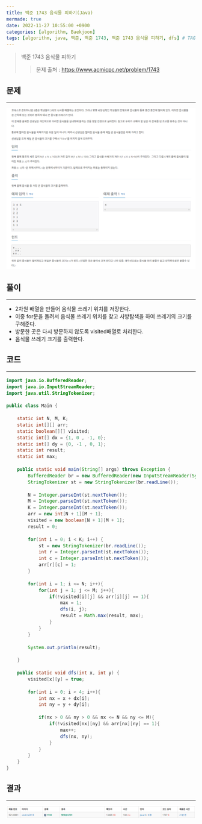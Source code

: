 ```yaml
---
title: 백준 1743 음식물 피하기(Java)
mermade: true
date: 2022-11-27 10:55:00 +0900
categories: [algorithm, Baekjoon]
tags: [algorithm, java, 백준, 백준 1743, 백준 1743 음식물 피하기, dfs] # TAG names should always be lowercase
---
```

>백준 1743 음식물 피하기
>> 문제 출처 : <https://www.acmicpc.net/problem/1743>


## 문제
---
![백준](/assets/img/BOJ/1743.PNG)

## 풀이
---
- 2차원 배열을 만들어 음식물 쓰레기 위치를 저장한다.
- 이중 for문을 돌려서 음식물 쓰레기 위치를 찾고 사방탐색을 하여 쓰레기의 크기를 구해준다.
- 방문한 곳은 다시 방문하지 않도록 visited배열로 처리한다.
- 음식물 쓰레기 크기를 출력한다.

## 코드
---
```java
import java.io.BufferedReader;
import java.io.InputStreamReader;
import java.util.StringTokenizer;

public class Main {

    static int N, M, K;
    static int[][] arr;
    static boolean[][] visited;
    static int[] dx = {1, 0 , -1, 0};
    static int[] dy = {0, -1 , 0, 1};
    static int result;
    static int max;

    public static void main(String[] args) throws Exception {
        BufferedReader br = new BufferedReader(new InputStreamReader(System.in));
        StringTokenizer st = new StringTokenizer(br.readLine());

        N = Integer.parseInt(st.nextToken());
        M = Integer.parseInt(st.nextToken());
        K = Integer.parseInt(st.nextToken());
        arr = new int[N + 1][M + 1];
        visited = new boolean[N + 1][M + 1];
        result = 0;

        for(int i = 0; i < K; i++) {
            st = new StringTokenizer(br.readLine());
            int r = Integer.parseInt(st.nextToken());
            int c = Integer.parseInt(st.nextToken());
            arr[r][c] = 1;
        }

        for(int i = 1; i <= N; i++){
            for(int j = 1; j <= M; j++){
                if(!visited[i][j] && arr[i][j] == 1){
                    max = 1;
                    dfs(i, j);
                    result = Math.max(result, max);
                }
            }
        }

        System.out.println(result);

    }

    public static void dfs(int x, int y) {
        visited[x][y] = true;

        for(int i = 0; i < 4; i++){
            int nx = x + dx[i];
            int ny = y + dy[i];

            if(nx > 0 && ny > 0 && nx <= N && ny <= M){
                if(!visited[nx][ny] && arr[nx][ny] == 1){
                    max++;
                    dfs(nx, ny);
                }
            }
        }
    }
}
```

## 결과
---
![백준](/assets/img/BOJ/1743_result.PNG)